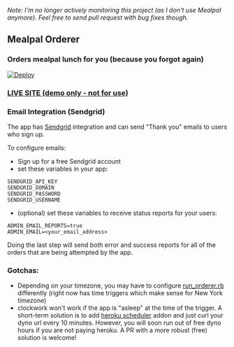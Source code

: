 _Note: I'm no longer actively monitoring this project (as I don't use Mealpal anymore). Feel free to send pull request with bug fixes though._

## Mealpal Orderer

### Orders mealpal lunch for you (because you forgot again)

[![Deploy](https://www.herokucdn.com/deploy/button.svg)](https://heroku.com/deploy)

### [LIVE SITE (demo only - not for use)](https://mealpal-orderer.herokuapp.com/)

### Email Integration (Sendgrid)
The app has [Sendgrid](https://app.sendgrid.com/) integration and can send "Thank you" emails to users who sign up.

To configure emails:

- Sign up for a free Sendgrid account
- set these variables in your app:

```
SENDGRID_API_KEY
SENDGRID_DOMAIN
SENDGRID_PASSWORD
SENDGRID_USERNAME
```

- (optional) set these variables to receive status reports for your users:

```
ADMIN_EMAIL_REPORTS=true
ADMIN_EMAIL=<your_email_address>
```

Doing the last step will send both error and success reports for all of the orders that are being attempted by the app.

### Gotchas:
- Depending on your timezone, you may have to configure [run_orderer.rb](app/commands/run_orderer.rb) differently (right now has time triggers which make sense for New York timezone)
- clockwork won't work if the app is "asleep" at the time of the trigger. A short-term solution is to add [heroku scheduler](https://elements.heroku.com/addons/scheduler) addon and just curl your dyno url every 10 minutes. However, you will soon run out of free dyno hours if you are not paying heroku. A PR with a more robust (free) solution is welcome!
